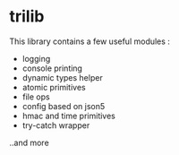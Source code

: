 # trilib


This library contains a few useful modules :

* logging
* console printing
* dynamic types helper
* atomic primitives
* file ops
* config based on json5
* hmac and time primitives
* try-catch wrapper


 ..and more
 
